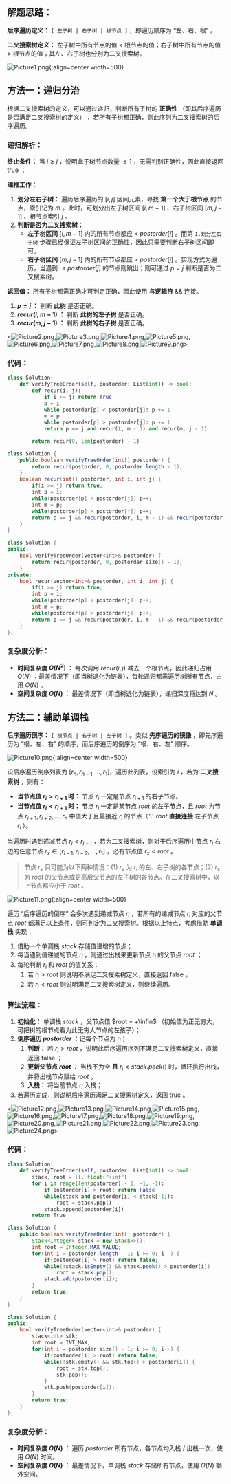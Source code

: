 ## 解题思路：

**后序遍历定义：** `[ 左子树 | 右子树 | 根节点 ]` ，即遍历顺序为 “左、右、根” 。

**二叉搜索树定义：** 左子树中所有节点的值 $<$ 根节点的值；右子树中所有节点的值 $>$ 根节点的值；其左、右子树也分别为二叉搜索树。

![Picture1.png](https://pic.leetcode-cn.com/1599753507-JrFBjm-Picture1.png){:align=center width=500}

## 方法一：递归分治

根据二叉搜索树的定义，可以通过递归，判断所有子树的 **正确性** （即其后序遍历是否满足二叉搜索树的定义） ，若所有子树都正确，则此序列为二叉搜索树的后序遍历。

### 递归解析：

**终止条件：** 当 $i \geq j$ ，说明此子树节点数量 $\leq 1$ ，无需判别正确性，因此直接返回 $\text{true}$ ；

**递推工作：**

1. **划分左右子树：** 遍历后序遍历的 $[i, j]$ 区间元素，寻找 **第一个大于根节点** 的节点，索引记为 $m$ 。此时，可划分出左子树区间 $[i,m-1]$ 、右子树区间 $[m, j - 1]$ 、根节点索引 $j$ 。
2. **判断是否为二叉搜索树：**
   - **左子树区间** $[i, m - 1]$ 内的所有节点都应 $<$ $postorder[j]$ 。而第 `1.划分左右子树`  步骤已经保证左子树区间的正确性，因此只需要判断右子树区间即可。
   - **右子树区间** $[m, j-1]$ 内的所有节点都应 $>$ $postorder[j]$ 。实现方式为遍历，当遇到 $\leq postorder[j]$ 的节点则跳出；则可通过 $p = j$ 判断是否为二叉搜索树。

**返回值：** 所有子树都需正确才可判定正确，因此使用 **与逻辑符** $\&\&$ 连接。

1. **$p = j$ ：** 判断 **此树** 是否正确。
2. **$recur(i, m - 1)$ ：** 判断 **此树的左子树** 是否正确。
3. **$recur(m, j - 1)$ ：** 判断 **此树的右子树** 是否正确。

<![Picture2.png](https://pic.leetcode-cn.com/1599753507-XspWrm-Picture2.png),![Picture3.png](https://pic.leetcode-cn.com/1599753507-zCqwnA-Picture3.png),![Picture4.png](https://pic.leetcode-cn.com/1599753507-YNXiie-Picture4.png),![Picture5.png](https://pic.leetcode-cn.com/1599753507-uRRdpj-Picture5.png),![Picture6.png](https://pic.leetcode-cn.com/1599753507-wTKbiX-Picture6.png),![Picture7.png](https://pic.leetcode-cn.com/1599753507-MTcDOX-Picture7.png),![Picture8.png](https://pic.leetcode-cn.com/1599753507-DHkXTP-Picture8.png),![Picture9.png](https://pic.leetcode-cn.com/1599753507-TyHQkm-Picture9.png)>

### 代码：

```Python []
class Solution:
    def verifyTreeOrder(self, postorder: List[int]) -> bool:
        def recur(i, j):
            if i >= j: return True
            p = i
            while postorder[p] < postorder[j]: p += 1
            m = p
            while postorder[p] > postorder[j]: p += 1
            return p == j and recur(i, m - 1) and recur(m, j - 1)

        return recur(0, len(postorder) - 1)
```

```Java []
class Solution {
    public boolean verifyTreeOrder(int[] postorder) {
        return recur(postorder, 0, postorder.length - 1);
    }
    boolean recur(int[] postorder, int i, int j) {
        if(i >= j) return true;
        int p = i;
        while(postorder[p] < postorder[j]) p++;
        int m = p;
        while(postorder[p] > postorder[j]) p++;
        return p == j && recur(postorder, i, m - 1) && recur(postorder, m, j - 1);
    }
}
```

```C++ []
class Solution {
public:
    bool verifyTreeOrder(vector<int>& postorder) {
        return recur(postorder, 0, postorder.size() - 1);
    }
private:
    bool recur(vector<int>& postorder, int i, int j) {
        if(i >= j) return true;
        int p = i;
        while(postorder[p] < postorder[j]) p++;
        int m = p;
        while(postorder[p] > postorder[j]) p++;
        return p == j && recur(postorder, i, m - 1) && recur(postorder, m, j - 1);
    }
};
```

### 复杂度分析：

- **时间复杂度 $O(N^2)$ ：** 每次调用 $recur(i,j)$ 减去一个根节点，因此递归占用 $O(N)$ ；最差情况下（即当树退化为链表），每轮递归都需遍历树所有节点，占用 $O(N)$ 。
- **空间复杂度 $O(N)$ ：** 最差情况下（即当树退化为链表），递归深度将达到 $N$ 。

## 方法二：辅助单调栈

**后序遍历倒序：** `[ 根节点 | 右子树 | 左子树 ]` 。类似 **先序遍历的镜像** ，即先序遍历为 “根、左、右” 的顺序，而后序遍历的倒序为 “根、右、左” 顺序。

![Picture10.png](https://pic.leetcode-cn.com/1599753507-KaeaWl-Picture10.png){:align=center width=500}

设后序遍历倒序列表为 $[r_{n}, r_{n-1},...,r_1]$，遍历此列表，设索引为 $i$ ，若为 **二叉搜索树** ，则有：

- **当节点值 $r_i > r_{i+1}$ 时：** 节点 $r_i$ 一定是节点 $r_{i+1}$ 的右子节点。
- **当节点值 $r_i < r_{i+1}$ 时：** 节点 $r_i$ 一定是某节点 $root$ 的左子节点，且 $root$ 为节点 $r_{i+1}, r_{i+2},..., r_{n}$ 中值大于且最接近 $r_i$ 的节点（∵ $root$ **直接连接** 左子节点 $r_i$ ）。

当遍历时遇到递减节点 $r_i < r_{i+1}$ ，若为二叉搜索树，则对于后序遍历中节点 $r_i$ 右边的任意节点 $r_x \in [r_{i-1}, r_{i-2}, ..., r_1]$ ，必有节点值 $r_x < root$ 。

> 节点 $r_x$ 只可能为以下两种情况：(1) $r_x$ 为 $r_i$ 的左、右子树的各节点；(2) $r_x$ 为 $root$ 的父节点或更高层父节点的左子树的各节点。在二叉搜索树中，以上节点都应小于 $root$ 。

![Picture11.png](https://pic.leetcode-cn.com/1599753507-mgqkoF-Picture11.png){:align=center width=500}

遍历 “后序遍历的倒序” 会多次遇到递减节点 $r_i$ ，若所有的递减节点 $r_i$ 对应的父节点 $root$ 都满足以上条件，则可判定为二叉搜索树。根据以上特点，考虑借助 **单调栈** 实现：

1. 借助一个单调栈 $stack$ 存储值递增的节点；
2. 每当遇到值递减的节点 $r_i$ ，则通过出栈来更新节点 $r_i$ 的父节点 $root$ ；
3. 每轮判断 $r_i$ 和 $root$  的值关系：
    1. 若 $r_i > root$ 则说明不满足二叉搜索树定义，直接返回 $\text{false}$ 。
    2. 若 $r_i < root$ 则说明满足二叉搜索树定义，则继续遍历。

### 算法流程：

1. **初始化：** 单调栈 $stack$ ，父节点值 $root = +\infin$ （初始值为正无穷大，可把树的根节点看为此无穷大节点的左孩子）；
2. **倒序遍历 $postorder$** ：记每个节点为 $r_i$；
   1. **判断：** 若 $r_i>root$ ，说明此后序遍历序列不满足二叉搜索树定义，直接返回 $\text{false}$ ；
   2. **更新父节点 $root$ ：** 当栈不为空 **且** $r_i<stack.peek()$ 时，循环执行出栈，并将出栈节点赋给 $root$ 。
   3. **入栈：** 将当前节点 $r_i$ 入栈；
3. 若遍历完成，则说明后序遍历满足二叉搜索树定义，返回 $\text{true}$ 。

<![Picture12.png](https://pic.leetcode-cn.com/1599753507-RNJMua-Picture12.png),![Picture13.png](https://pic.leetcode-cn.com/1599753507-vEzTsr-Picture13.png),![Picture14.png](https://pic.leetcode-cn.com/1599753507-bKuQFg-Picture14.png),![Picture15.png](https://pic.leetcode-cn.com/1599753507-teTCOf-Picture15.png),![Picture16.png](https://pic.leetcode-cn.com/1599753507-dMUcJm-Picture16.png),![Picture17.png](https://pic.leetcode-cn.com/1599753507-LmdXnR-Picture17.png),![Picture18.png](https://pic.leetcode-cn.com/1599753507-xxTcgK-Picture18.png),![Picture19.png](https://pic.leetcode-cn.com/1599753507-yhkHOi-Picture19.png),![Picture20.png](https://pic.leetcode-cn.com/1599753507-wDSNSr-Picture20.png),![Picture21.png](https://pic.leetcode-cn.com/1599753507-ZQXapk-Picture21.png),![Picture22.png](https://pic.leetcode-cn.com/1599753507-rNdjQT-Picture22.png),![Picture23.png](https://pic.leetcode-cn.com/1599753507-VDeZeK-Picture23.png),![Picture24.png](https://pic.leetcode-cn.com/1599753507-QfiHaw-Picture24.png)>

### 代码：

```Python []
class Solution:
    def verifyTreeOrder(self, postorder: List[int]) -> bool:
        stack, root = [], float("+inf")
        for i in range(len(postorder) - 1, -1, -1):
            if postorder[i] > root: return False
            while(stack and postorder[i] < stack[-1]):
                root = stack.pop()
            stack.append(postorder[i])
        return True
```

```Java []
class Solution {
    public boolean verifyTreeOrder(int[] postorder) {
        Stack<Integer> stack = new Stack<>();
        int root = Integer.MAX_VALUE;
        for(int i = postorder.length - 1; i >= 0; i--) {
            if(postorder[i] > root) return false;
            while(!stack.isEmpty() && stack.peek() > postorder[i])
                root = stack.pop();
            stack.add(postorder[i]);
        }
        return true;
    }
}
```

```C++ []
class Solution {
public:
    bool verifyTreeOrder(vector<int>& postorder) {
        stack<int> stk;
        int root = INT_MAX;
        for(int i = postorder.size() - 1; i >= 0; i--) {
            if(postorder[i] > root) return false;
            while(!stk.empty() && stk.top() > postorder[i]) {
                root = stk.top();
                stk.pop();
            }
            stk.push(postorder[i]);
        }
        return true;
    }
};
```

### 复杂度分析：

- **时间复杂度 $O(N)$ ：** 遍历  $postorder$ 所有节点，各节点均入栈 / 出栈一次，使用 $O(N)$ 时间。
- **空间复杂度 $O(N)$ ：** 最差情况下，单调栈 $stack$ 存储所有节点，使用 $O(N)$ 额外空间。
